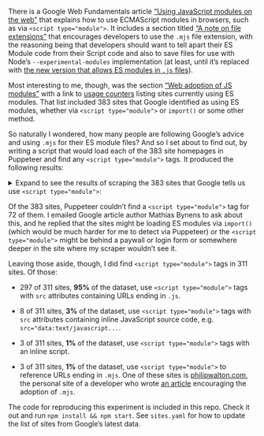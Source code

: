 There is a Google Web Fundamentals article [“Using JavaScript modules on the web”](https://developers.google.com/web/fundamentals/primers/modules) that explains how to use ECMAScript modules in browsers, such as via `<script type="module">`. It includes a section titled [“A note on file extensions”](https://developers.google.com/web/fundamentals/primers/modules#mjs) that encourages developers to use the `.mjs` file extension, with the reasoning being that developers should want to tell apart their ES Module code from their Script code and also to save files for use with Node’s `--experimental-modules` implementation (at least, until it’s replaced with [the new version that allows ES modules in `.js` files](https://github.com/nodejs/modules#current-efforts)).

Most interesting to me, though, was the section [“Web adoption of JS modules”](https://developers.google.com/web/fundamentals/primers/modules#adoption) with a link to [usage counters](https://www.chromestatus.com/metrics/feature/timeline/popularity/2062) listing sites currently using ES modules. That list included 383 sites that Google identified as using ES modules, whether via `<script type="module">` or `import()` or some other method.

So naturally I wondered, how many people are following Google’s advice and using `.mjs` for their ES module files? And so I set about to find out, by writing a script that would load each of the 383 site homepages in Puppeteer and find any `<script type="module">` tags. It produced the following results:

<p><details>

<summary>Expand to see the results of scraping the 383 sites that Google tells us use <code>&lt;script type="module"&gt;</code>:</summary>

  - http://abcdefg123.pixnet.net/

    - `<script src="http://pixgame-asset.pixfs.net/js/v1.5.1/pixgame--modern.min.js" type="module"></script>`

  - http://amypuipui.pixnet.net/

    - `<script src="http://pixgame-asset.pixfs.net/js/v1.5.1/pixgame--modern.min.js" type="module"></script>`

  - http://area51store.co.nz/

    - `<script type="module" src="//cdn.shopify.com/s/files/1/2500/8302/t/5/assets/app.89aded29.js"></script>`

  - http://bosstwo420.pixnet.net/

    - `<script src="https://pixgame-asset.pixfs.net/js/v1.5.1/pixgame--modern.min.js" type="module"></script>`

  - http://candy16899.pixnet.net/

    - `<script src="http://pixgame-asset.pixfs.net/js/v1.5.1/pixgame--modern.min.js" type="module"></script>`

  - http://checkin.costasur.com/

    - (no `<script type="module">` element found)

  - http://colunas.revistaepoca.globo.com/

    - `<script src="https://ogjs.infoglobo.com.br/32/scripts/video-player.js.pagespeed.ce.EJzsa_0hxA.js" type="module"></script>`
    - `<script src="https://ogjs.infoglobo.com.br/32/scripts/people-teasers.js.pagespeed.ce.GUP1g1_WOE.js" type="module"></script>`
    - `<script src="https://ogjs.infoglobo.com.br/32/scripts/photo-gallery-teasers.js.pagespeed.ce.xNszp-iJ2D.js" type="module"></script>`

  - http://dav0611.pixnet.net/

    - `<script src="http://pixgame-asset.pixfs.net/js/v1.5.1/pixgame--modern.min.js" type="module"></script>`

  - http://elevatedgaming.net/

    - (no `<script type="module">` element found)

  - http://flyfei.pixnet.net/

    - `<script src="http://pixgame-asset.pixfs.net/js/v1.5.1/pixgame--modern.min.js" type="module"></script>`

  - http://fruit888.pixnet.net/

    - `<script src="http://pixgame-asset.pixfs.net/js/v1.5.1/pixgame--modern.min.js" type="module"></script>`

  - http://henryzeng.pixnet.net/

    - `<script src="http://pixgame-asset.pixfs.net/js/v1.5.1/pixgame--modern.min.js" type="module"></script>`

  - http://hotels.wakanow.com/

    - (no `<script type="module">` element found)

  - http://hsuanthony.pixnet.net/

    - `<script src="http://pixgame-asset.pixfs.net/js/v1.5.1/pixgame--modern.min.js" type="module"></script>`

  - http://ii520avon.pixnet.net/

    - `<script src="https://pixgame-asset.pixfs.net/js/v1.5.1/pixgame--modern.min.js" type="module"></script>`

  - http://interactives.indystar.com/

    - (no `<script type="module">` element found)

  - http://joliz.pixnet.net/

    - `<script src="http://pixgame-asset.pixfs.net/js/v1.5.1/pixgame--modern.min.js" type="module"></script>`

  - http://kevinijessi.pixnet.net/

    - `<script src="http://pixgame-asset.pixfs.net/js/v1.5.1/pixgame--modern.min.js" type="module"></script>`

  - http://klol.pixnet.net/

    - `<script src="https://pixgame-asset.pixfs.net/js/v1.5.1/pixgame--modern.min.js" type="module"></script>`

  - http://leafelin.pixnet.net/

    - `<script src="http://pixgame-asset.pixfs.net/js/v1.5.1/pixgame--modern.min.js" type="module"></script>`

  - http://limint.pixnet.net/

    - (no `<script type="module">` element found)

  - http://lissam.pixnet.net/

    - `<script src="http://pixgame-asset.pixfs.net/js/v1.5.1/pixgame--modern.min.js" type="module"></script>`

  - http://lucyloveham.pixnet.net/

    - `<script src="http://pixgame-asset.pixfs.net/js/v1.5.1/pixgame--modern.min.js" type="module"></script>`

  - http://momentyet.pixnet.net/

    - `<script src="http://pixgame-asset.pixfs.net/js/v1.5.1/pixgame--modern.min.js" type="module"></script>`

  - http://on9558.pixnet.net/

    - `<script src="http://pixgame-asset.pixfs.net/js/v1.5.1/pixgame--modern.min.js" type="module"></script>`

  - http://oyummy.pixnet.net/

    - `<script src="http://pixgame-asset.pixfs.net/js/v1.5.1/pixgame--modern.min.js" type="module"></script>`

  - http://pekyta.pixnet.net/

    - `<script src="http://pixgame-asset.pixfs.net/js/v1.5.1/pixgame--modern.min.js" type="module"></script>`

  - http://ronald0527.pixnet.net/

    - `<script src="http://pixgame-asset.pixfs.net/js/v1.5.1/pixgame--modern.min.js" type="module"></script>`

  - http://rubieelffie.pixnet.net/

    - `<script src="http://pixgame-asset.pixfs.net/js/v1.5.1/pixgame--modern.min.js" type="module"></script>`

  - http://starzeroman.pixnet.net/

    - `<script src="https://pixgame-asset.pixfs.net/js/v1.5.1/pixgame--modern.min.js" type="module"></script>`

  - http://tony168324.pixnet.net/

    - `<script src="http://pixgame-asset.pixfs.net/js/v1.5.1/pixgame--modern.min.js" type="module"></script>`

  - http://toyangel.pixnet.net/

    - `<script src="http://pixgame-asset.pixfs.net/js/v1.5.1/pixgame--modern.min.js" type="module"></script>`

  - http://womantalk99.pixnet.net/

    - `<script src="http://pixgame-asset.pixfs.net/js/v1.5.1/pixgame--modern.min.js" type="module"></script>`

  - http://www.6play.fr/

    - `<script type="module" src="/vendors-7d1df4e778.bundle.js"></script>`
    - `<script type="module" src="/main-deb6b393c9.bundle.js"></script>`
    - `<script type="module" src="/client-9eb4ac8de1.bundle.js"></script>`

  - http://www.airbnb.ae/

    - `<script defer="defer" src="https://a0.muscache.com/airbnb/static/client/packages/shims_post_modules.bundle-26fb8add.js" type="module"></script>`

  - http://www.airbnb.at/

    - `<script defer="defer" src="https://a0.muscache.com/airbnb/static/client/packages/shims_post_modules.bundle-26fb8add.js" type="module"></script>`

  - http://www.airbnb.be/

    - `<script defer="" src="https://a0.muscache.com/airbnb/static/packages/shims_post_modules-d108c432.js" type="module"></script>`

  - http://www.airbnb.ca/

    - `<script defer="defer" src="https://a0.muscache.com/airbnb/static/client/packages/shims_post_modules.bundle-26fb8add.js" type="module"></script>`

  - http://www.airbnb.cat/

    - `<script defer="defer" src="https://a0.muscache.com/airbnb/static/client/packages/shims_post_modules.bundle-26fb8add.js" type="module"></script>`

  - http://www.airbnb.ch/

    - `<script defer="" src="https://a0.muscache.com/airbnb/static/packages/shims_post_modules-d108c432.js" type="module"></script>`

  - http://www.airbnb.cl/

    - `<script defer="" src="https://a0.muscache.com/airbnb/static/packages/shims_post_modules-d108c432.js" type="module"></script>`

  - http://www.airbnb.co.cr/

    - `<script defer="defer" src="https://a0.muscache.com/airbnb/static/client/packages/shims_post_modules.bundle-26fb8add.js" type="module"></script>`

  - http://www.airbnb.co.id/

    - `<script defer="defer" src="https://a0.muscache.com/airbnb/static/client/packages/shims_post_modules.bundle-26fb8add.js" type="module"></script>`

  - http://www.airbnb.co.in/

    - `<script defer="defer" src="https://a0.muscache.com/airbnb/static/client/packages/shims_post_modules.bundle-26fb8add.js" type="module"></script>`

  - http://www.airbnb.co.kr/

    - `<script defer="defer" src="https://a0.muscache.com/airbnb/static/client/packages/shims_post_modules.bundle-26fb8add.js" type="module"></script>`

  - http://www.airbnb.co.nz/

    - `<script defer="" src="https://a0.muscache.com/airbnb/static/packages/shims_post_modules-d108c432.js" type="module"></script>`

  - http://www.airbnb.co.uk/

    - `<script defer="" src="https://a0.muscache.com/airbnb/static/packages/shims_post_modules-d108c432.js" type="module"></script>`

  - http://www.airbnb.co.ve/

    - `<script defer="defer" src="https://a0.muscache.com/airbnb/static/client/packages/shims_post_modules.bundle-26fb8add.js" type="module"></script>`

  - http://www.airbnb.com.ar/

    - `<script defer="" src="https://a0.muscache.com/airbnb/static/packages/shims_post_modules-d108c432.js" type="module"></script>`

  - http://www.airbnb.com.au/

    - `<script defer="" src="https://a0.muscache.com/airbnb/static/packages/shims_post_modules-d108c432.js" type="module"></script>`

  - http://www.airbnb.com.br/

    - `<script defer="defer" src="https://a0.muscache.com/airbnb/static/client/packages/shims_post_modules.bundle-26fb8add.js" type="module"></script>`

  - http://www.airbnb.com.co/

    - `<script defer="" src="https://a0.muscache.com/airbnb/static/packages/shims_post_modules-d108c432.js" type="module"></script>`

  - http://www.airbnb.com.hk/

    - `<script defer="defer" src="https://a0.muscache.com/airbnb/static/client/packages/shims_post_modules.bundle-26fb8add.js" type="module"></script>`

  - http://www.airbnb.com.mt/

    - `<script defer="defer" src="https://a0.muscache.com/airbnb/static/client/packages/shims_post_modules.bundle-26fb8add.js" type="module"></script>`

  - http://www.airbnb.com.my/

    - `<script defer="" src="https://a0.muscache.com/airbnb/static/packages/shims_post_modules-d108c432.js" type="module"></script>`

  - http://www.airbnb.com.pe/

    - `<script defer="defer" src="https://a0.muscache.com/airbnb/static/client/packages/shims_post_modules.bundle-26fb8add.js" type="module"></script>`

  - http://www.airbnb.com.sg/

    - `<script defer="" src="https://a0.muscache.com/airbnb/static/packages/shims_post_modules-d108c432.js" type="module"></script>`

  - http://www.airbnb.com.tr/

    - `<script defer="defer" src="https://a0.muscache.com/airbnb/static/client/packages/shims_post_modules.bundle-26fb8add.js" type="module"></script>`

  - http://www.airbnb.com.tw/

    - `<script defer="defer" src="https://a0.muscache.com/airbnb/static/client/packages/shims_post_modules.bundle-26fb8add.js" type="module"></script>`

  - http://www.airbnb.com/

    - `<script defer="defer" src="https://a0.muscache.com/airbnb/static/client/packages/shims_post_modules.bundle-26fb8add.js" type="module"></script>`

  - http://www.airbnb.cz/

    - `<script defer="defer" src="https://a0.muscache.com/airbnb/static/client/packages/shims_post_modules.bundle-26fb8add.js" type="module"></script>`

  - http://www.airbnb.de/

    - `<script defer="" src="https://a0.muscache.com/airbnb/static/packages/shims_post_modules-d108c432.js" type="module"></script>`

  - http://www.airbnb.dk/

    - `<script defer="" src="https://a0.muscache.com/airbnb/static/packages/shims_post_modules-d108c432.js" type="module"></script>`

  - http://www.airbnb.es/

    - `<script defer="defer" src="https://a0.muscache.com/airbnb/static/client/packages/shims_post_modules.bundle-26fb8add.js" type="module"></script>`

  - http://www.airbnb.fi/

    - `<script defer="" src="https://a0.muscache.com/airbnb/static/packages/shims_post_modules-d108c432.js" type="module"></script>`

  - http://www.airbnb.fr/

    - `<script defer="" src="https://a0.muscache.com/airbnb/static/packages/shims_post_modules-d108c432.js" type="module"></script>`

  - http://www.airbnb.gr/

    - `<script defer="defer" src="https://a0.muscache.com/airbnb/static/client/packages/shims_post_modules.bundle-26fb8add.js" type="module"></script>`

  - http://www.airbnb.hu/

    - `<script defer="defer" src="https://a0.muscache.com/airbnb/static/client/packages/shims_post_modules.bundle-26fb8add.js" type="module"></script>`

  - http://www.airbnb.ie/

    - `<script defer="defer" src="https://a0.muscache.com/airbnb/static/client/packages/shims_post_modules.bundle-26fb8add.js" type="module"></script>`

  - http://www.airbnb.it/

    - `<script defer="defer" src="https://a0.muscache.com/airbnb/static/client/packages/shims_post_modules.bundle-26fb8add.js" type="module"></script>`

  - http://www.airbnb.jp/

    - `<script defer="" src="https://a0.muscache.com/airbnb/static/packages/shims_post_modules-d108c432.js" type="module"></script>`

  - http://www.airbnb.mx/

    - `<script defer="defer" src="https://a0.muscache.com/airbnb/static/client/packages/shims_post_modules.bundle-26fb8add.js" type="module"></script>`

  - http://www.airbnb.nl/

    - `<script defer="defer" src="https://a0.muscache.com/airbnb/static/client/packages/shims_post_modules.bundle-26fb8add.js" type="module"></script>`

  - http://www.airbnb.no/

    - `<script defer="defer" src="https://a0.muscache.com/airbnb/static/client/packages/shims_post_modules.bundle-26fb8add.js" type="module"></script>`

  - http://www.airbnb.pl/

    - `<script defer="defer" src="https://a0.muscache.com/airbnb/static/client/packages/shims_post_modules.bundle-26fb8add.js" type="module"></script>`

  - http://www.airbnb.pt/

    - `<script defer="" src="https://a0.muscache.com/airbnb/static/packages/shims_post_modules-d108c432.js" type="module"></script>`

  - http://www.airbnb.ru/

    - `<script defer="defer" src="https://a0.muscache.com/airbnb/static/client/packages/shims_post_modules.bundle-26fb8add.js" type="module"></script>`

  - http://www.airbnb.se/

    - `<script defer="defer" src="https://a0.muscache.com/airbnb/static/client/packages/shims_post_modules.bundle-26fb8add.js" type="module"></script>`

  - http://www.airbnbchina.cn/

    - `<script defer="defer" src="https://a0.muscache.com/airbnb/static/client/packages/shims_post_modules.bundle-26fb8add.js" type="module"></script>`

  - http://www.allthemoms.com/

    - (no `<script type="module">` element found)

  - http://www.azcentral.com/

    - (no `<script type="module">` element found)

  - http://www.baiwang.com.cn/

    - (no `<script type="module">` element found)

  - http://www.beeldengeluid.nl/

    - `<script type="module" async="" src="/themes/bg_theme/assets/js/main-es.js?wRJg6QVeAjWJL0CbRmFnfvlVELCO1v-HJ3q0p1zvxM1G5n8YVqleZGrbGUa_vbQJWm1SpZBFFw"></script>`

  - http://www.caller.com/

    - (no `<script type="module">` element found)

  - http://www.citizen-times.com/

    - (no `<script type="module">` element found)

  - http://www.clarionledger.com/

    - (no `<script type="module">` element found)

  - http://www.coop.no/

    - `<script src="/assets/scripts/esm/coop-no.js?c6a31cec8149721e9f4bd82e5efaaa12" type="module"></script>`

  - http://www.courier-journal.com/

    - (no `<script type="module">` element found)

  - http://www.courierpostonline.com/

    - (no `<script type="module">` element found)

  - http://www.dailyrecord.com/

    - (no `<script type="module">` element found)

  - http://www.debijenkorf.be/

    - (no `<script type="module">` element found)

  - http://www.debijenkorf.nl/

    - (no `<script type="module">` element found)

  - http://www.delmarvanow.com/

    - (no `<script type="module">` element found)

  - http://www.detroitnews.com/

    - (no `<script type="module">` element found)

  - http://www.dnj.com/

    - (no `<script type="module">` element found)

  - http://www.erstegroup.com/

    - `<script type="module" crossorigin="use-credentials" src="/etc/designs/gem/themes/js/build/vendors~main.cc9ce38795b4bfc12b66.min.js"></script>`
    - `<script type="module" crossorigin="use-credentials" src="/etc/designs/gem/themes/js/build/main.0c953b05ca6f999e91ef.min.js"></script>`

  - http://www.ffdy.cc/

    - (no `<script type="module">` element found)

  - http://www.fleetwaytravel.com/

    - `<script src="https://unpkg.com/ts-search-stencil/dist/search/search.wvrpvjqx.js" type="module" crossorigin="true" data-resources-url="https://unpkg.com/ts-search-stencil/dist/search/" data-namespace="search"></script>`

  - http://www.flip.lease/

    - `<script src="https://cdn.flip.lease/js/modules.ccff86991519b2efbe92.js" crossorigin="true" type="module"></script>`

  - http://www.floridatoday.com/

    - (no `<script type="module">` element found)

  - http://www.freep.com/

    - (no `<script type="module">` element found)

  - http://www.greatfallstribune.com/

    - (no `<script type="module">` element found)

  - http://www.hehesheng.com/

    - (no `<script type="module">` element found)

  - http://www.holonis.com/

    - (no `<script type="module">` element found)

  - http://www.html5test.com/

    - `<script type="module" src="data:text/javascript;charset=utf-8,var test_module_scope = true; window.callback_016422(typeof window.test_module_scope === 'undefined')"></script>`

  - http://www.idealo.es/

    - (no `<script type="module">` element found)

  - http://www.ionic.io/

    - `<script src="https://ionicframework.com/js/stencil/ionic-site-components/ionic-site-components.1nlvmivv.js" type="module" crossorigin="true" data-resources-url="https://ionicframework.com/js/stencil/ionic-site-components/" data-namespace="ionic-site-components"></script>`

  - http://www.jslint.com/

    - `<script src="./browser.js" type="module"></script>`

  - http://www.jsonline.com/

    - (no `<script type="module">` element found)

  - http://www.kitsapsun.com/

    - (no `<script type="module">` element found)

  - http://www.knoxnews.com/

    - (no `<script type="module">` element found)

  - http://www.lansingstatejournal.com/

    - (no `<script type="module">` element found)

  - http://www.lcsun-news.com/

    - (no `<script type="module">` element found)

  - http://www.linerider.com/

    - `<script type="module" src="/_v1504.8/main.js" crossorigin=""></script>`

  - http://www.m6.fr/

    - `<script type="module" src="/vendors-7d1df4e778.bundle.js"></script>`
    - `<script type="module" src="/main-deb6b393c9.bundle.js"></script>`
    - `<script type="module" src="/client-9eb4ac8de1.bundle.js"></script>`

  - http://www.m6replay.fr/

    - `<script type="module" src="/vendors-7d1df4e778.bundle.js"></script>`
    - `<script type="module" src="/main-deb6b393c9.bundle.js"></script>`
    - `<script type="module" src="/client-9eb4ac8de1.bundle.js"></script>`

  - http://www.mydriver.com/

    - `<script src="/build/app/app.oblvknyz.js" type="module" crossorigin="true" data-resources-url="/build/app/" data-namespace="app"></script>`
    - `<script src="/build/app/app.oblvknyz.js" type="module" crossorigin="true" data-resources-url="/build/app/" data-namespace="app"></script>`

  - http://www.naturalstacks.com/

    - `<script type="module">
  fetch('https://geoip.nekudo.com/api/')
  .then(res => res.json())
  .then(data => {
    const country = data.country.code
    const d = document
    const template = d.querySelector('#shipping-template')
    const target = d.querySelector('#shipping-target')
    const cash = template.content.querySelector('.cash')

    const OVER100 = [
      'US',
    ]

    const OVER150 = [
      'CA',
      'DK',
      'FI',
      'FR',
      'DE',
      'IS',
      'JP',
      'LU',
      'PT',
      'AE',
      'GB',
    ]

    const isIn100 = OVER100.includes(country)
    const isIn150 = OVER150.includes(country)

    if (isIn100) {
      cash.innerHTML = '100'
      target.innerHTML = template.innerHTML
    }

    if (isIn150) {
      cash.innerHTML = '150'
      target.innerHTML = template.innerHTML
    }
  })
</script>`

  - http://www.news-leader.com/

    - (no `<script type="module">` element found)

  - http://www.northjersey.com/

    - (no `<script type="module">` element found)

  - http://www.ozap.com/

    - (no `<script type="module">` element found)

  - http://www.pal-item.com/

    - (no `<script type="module">` element found)

  - http://www.paris-premiere.fr/

    - `<script type="module" src="/vendors-7d1df4e778.bundle.js"></script>`
    - `<script type="module" src="/main-deb6b393c9.bundle.js"></script>`
    - `<script type="module" src="/client-9eb4ac8de1.bundle.js"></script>`

  - http://www.philipwalton.com/

    - `<script type="module" src="/static/runtime-2bce96b50e.mjs"></script>`
    - `<script type="module" src="/static/npm.autotrack-2af34a4235.mjs"></script>`
    - `<script type="module" src="/static/npm.dom-utils-9b2c74cd1c.mjs"></script>`
    - `<script type="module" src="/static/npm.idlize-9b4800511a.mjs"></script>`
    - `<script type="module" src="/static/npm.workbox-core-3fa12b3991.mjs"></script>`
    - `<script type="module" src="/static/npm.workbox-window-1e3e0b0968.mjs"></script>`
    - `<script type="module" src="/static/main-7158e0ae4b.mjs"></script>`

  - http://www.pressconnects.com/

    - (no `<script type="module">` element found)

  - http://www.reporternews.com/

    - (no `<script type="module">` element found)

  - http://www.rgj.com/

    - (no `<script type="module">` element found)

  - http://www.s-mxs.net/

    - `<script type="module" crossorigin="use-credentials" src="/etc/designs/gem/themes/js/build/vendors~main.cc9ce38795b4bfc12b66.min.js"></script>`
    - `<script type="module" crossorigin="use-credentials" src="/etc/designs/gem/themes/js/build/main.0c953b05ca6f999e91ef.min.js"></script>`

  - http://www.screets.org/

    - (no `<script type="module">` element found)

  - http://www.shreveporttimes.com/

    - (no `<script type="module">` element found)

  - http://www.slsp.sk/

    - `<script type="module" crossorigin="use-credentials" src="/etc/designs/gem/themes/js/build/vendors~main.cc9ce38795b4bfc12b66.min.js"></script>`
    - `<script type="module" crossorigin="use-credentials" src="/etc/designs/gem/themes/js/build/main.0c953b05ca6f999e91ef.min.js"></script>`

  - http://www.songsterr.com/

    - (no `<script type="module">` element found)

  - http://www.srw.cn/

    - (no `<script type="module">` element found)

  - http://www.tennessean.com/

    - (no `<script type="module">` element found)

  - http://www.theadvertiser.com/

    - (no `<script type="module">` element found)

  - http://www.thenews-messenger.com/

    - (no `<script type="module">` element found)

  - http://www.thenewsstar.com/

    - (no `<script type="module">` element found)

  - http://www.theoutline.com/

    - `<script type="module">
  amplitude.getInstance().identify(new amplitude.Identify().set("has_es_modules", true));
</script>`

  - http://www.tim.pl/

    - (no `<script type="module">` element found)

  - http://www.vcstar.com/

    - (no `<script type="module">` element found)

  - http://www.videoland.com/

    - (no `<script type="module">` element found)

  - http://www.wetransfer.com/

    - (no `<script type="module">` element found)

  - http://www.winmpg.com/

    - (no `<script type="module">` element found)

  - http://www.ydr.com/

    - (no `<script type="module">` element found)

  - http://www.yinyuezj.com/

    - (no `<script type="module">` element found)

  - http://www.yorkdispatch.com/

    - (no `<script type="module">` element found)

  - http://www.zuowen.com/

    - (no `<script type="module">` element found)

  - https://a508640.pixnet.net/

    - `<script src="http://pixgame-asset.pixfs.net/js/v1.5.1/pixgame--modern.min.js" type="module"></script>`

  - https://aaa6642orz.pixnet.net/

    - `<script src="http://pixgame-asset.pixfs.net/js/v1.5.1/pixgame--modern.min.js" type="module"></script>`

  - https://ahu123.pixnet.net/

    - `<script src="http://pixgame-asset.pixfs.net/js/v1.5.1/pixgame--modern.min.js" type="module"></script>`

  - https://alfalfa.pixnet.net/

    - `<script src="http://pixgame-asset.pixfs.net/js/v1.5.1/pixgame--modern.min.js" type="module"></script>`

  - https://alley7.pixnet.net/

    - `<script src="http://pixgame-asset.pixfs.net/js/v1.5.1/pixgame--modern.min.js" type="module"></script>`

  - https://amp.courierpostonline.com/

    - `<script type="module" src="https://cpt-static.gannettdigital.com/universal-web-client/master/latest/core/scripts/gallium.js" rel="preload"></script>`

  - https://amp.delawareonline.com/

    - `<script type="module" src="https://cpt-static.gannettdigital.com/universal-web-client/master/latest/core/scripts/gallium.js" rel="preload"></script>`

  - https://amp.jconline.com/

    - `<script type="module" src="https://cpt-static.gannettdigital.com/universal-web-client/master/latest/core/scripts/gallium.js" rel="preload"></script>`

  - https://amp.news-press.com/

    - `<script type="module" src="https://cpt-static.gannettdigital.com/universal-web-client/master/latest/core/scripts/gallium.js" rel="preload"></script>`

  - https://amp.statesmanjournal.com/

    - `<script type="module" src="https://cpt-static.gannettdigital.com/universal-web-client/master/latest/core/scripts/gallium.js" rel="preload"></script>`

  - https://amp.stevenspointjournal.com/

    - `<script type="module" src="https://cpt-static.gannettdigital.com/universal-web-client/master/latest/core/scripts/gallium.js" rel="preload"></script>`

  - https://arsablue.pixnet.net/

    - `<script src="https://pixgame-asset.pixfs.net/js/v1.5.1/pixgame--modern.min.js" type="module"></script>`

  - https://bassy5292.pixnet.net/

    - `<script src="http://pixgame-asset.pixfs.net/js/v1.5.1/pixgame--modern.min.js" type="module"></script>`

  - https://bbclub.pixnet.net/

    - `<script src="http://pixgame-asset.pixfs.net/js/v1.5.1/pixgame--modern.min.js" type="module"></script>`

  - https://bcone2007.pixnet.net/

    - `<script src="http://pixgame-asset.pixfs.net/js/v1.5.1/pixgame--modern.min.js" type="module"></script>`

  - https://bj.xzl.anjuke.com/

    - `<script type="module" src="data:text/javascript;charset=utf-8,var test_module_scope = true; window.callback_0b58e1(typeof window.test_module_scope === 'undefined')"></script>`

  - https://bootscat.pixnet.net/

    - `<script src="http://pixgame-asset.pixfs.net/js/v1.5.1/pixgame--modern.min.js" type="module"></script>`

  - https://budai.pixnet.net/

    - `<script src="http://pixgame-asset.pixfs.net/js/v1.5.1/pixgame--modern.min.js" type="module"></script>`

  - https://c908022002.pixnet.net/

    - `<script src="http://pixgame-asset.pixfs.net/js/v1.5.1/pixgame--modern.min.js" type="module"></script>`

  - https://caioyishan.pixnet.net/

    - `<script src="https://pixgame-asset.pixfs.net/js/v1.5.1/pixgame--modern.min.js" type="module"></script>`

  - https://candy20111111.pixnet.net/

    - `<script src="http://pixgame-asset.pixfs.net/js/v1.5.1/pixgame--modern.min.js" type="module"></script>`

  - https://cartoon0413.pixnet.net/

    - `<script src="http://pixgame-asset.pixfs.net/js/v1.5.1/pixgame--modern.min.js" type="module"></script>`

  - https://cate824.pixnet.net/

    - `<script src="http://pixgame-asset.pixfs.net/js/v1.5.1/pixgame--modern.min.js" type="module"></script>`

  - https://catty1107.pixnet.net/

    - `<script src="http://pixgame-asset.pixfs.net/js/v1.5.1/pixgame--modern.min.js" type="module"></script>`

  - https://cd.news.anjuke.com/

    - `<script type="module" src="data:text/javascript;charset=utf-8,var test_module_scope = true; window.callback_02c1d4(typeof window.test_module_scope === 'undefined')"></script>`

  - https://cerberusrei.pixnet.net/

    - `<script src="http://pixgame-asset.pixfs.net/js/v1.5.1/pixgame--modern.min.js" type="module"></script>`

  - https://charlien.pixnet.net/

    - `<script src="http://pixgame-asset.pixfs.net/js/v1.5.1/pixgame--modern.min.js" type="module"></script>`

  - https://charmmykittybao.pixnet.net/

    - `<script src="http://pixgame-asset.pixfs.net/js/v1.5.1/pixgame--modern.min.js" type="module"></script>`

  - https://checkchecknote.pixnet.net/

    - `<script src="http://pixgame-asset.pixfs.net/js/v1.5.1/pixgame--modern.min.js" type="module"></script>`

  - https://chenminghsien.pixnet.net/

    - `<script src="http://pixgame-asset.pixfs.net/js/v1.5.1/pixgame--modern.min.js" type="module"></script>`

  - https://chiablog.pixnet.net/

    - `<script src="http://pixgame-asset.pixfs.net/js/v1.5.1/pixgame--modern.min.js" type="module"></script>`

  - https://chiaheng423.pixnet.net/

    - `<script src="http://pixgame-asset.pixfs.net/js/v1.5.1/pixgame--modern.min.js" type="module"></script>`

  - https://chiayi527.pixnet.net/

    - `<script src="http://pixgame-asset.pixfs.net/js/v1.5.1/pixgame--modern.min.js" type="module"></script>`

  - https://chichi54777.pixnet.net/

    - `<script src="http://pixgame-asset.pixfs.net/js/v1.5.1/pixgame--modern.min.js" type="module"></script>`

  - https://chihlee8182.pixnet.net/

    - `<script src="http://pixgame-asset.pixfs.net/js/v1.5.1/pixgame--modern.min.js" type="module"></script>`

  - https://cho86521523.pixnet.net/

    - `<script src="http://pixgame-asset.pixfs.net/js/v1.5.1/pixgame--modern.min.js" type="module"></script>`

  - https://chris0933570099.pixnet.net/

    - `<script src="http://pixgame-asset.pixfs.net/js/v1.5.1/pixgame--modern.min.js" type="module"></script>`

  - https://chuanstudio.pixnet.net/

    - `<script src="http://pixgame-asset.pixfs.net/js/v1.5.1/pixgame--modern.min.js" type="module"></script>`

  - https://chy5433.pixnet.net/

    - `<script src="http://pixgame-asset.pixfs.net/js/v1.5.1/pixgame--modern.min.js" type="module"></script>`

  - https://clairegarden.pixnet.net/

    - `<script src="http://pixgame-asset.pixfs.net/js/v1.5.1/pixgame--modern.min.js" type="module"></script>`

  - https://cleansingoil99.pixnet.net/

    - `<script src="http://pixgame-asset.pixfs.net/js/v1.5.1/pixgame--modern.min.js" type="module"></script>`

  - https://cq.zu.anjuke.com/

    - `<script type="module" src="data:text/javascript;charset=utf-8,var test_module_scope = true; window.callback_eeb526(typeof window.test_module_scope === 'undefined')"></script>`

  - https://ctfa74.pixnet.net/

    - `<script src="https://pixgame-asset.pixfs.net/js/v1.5.1/pixgame--modern.min.js" type="module"></script>`

  - https://cwleevivian.pixnet.net/

    - `<script src="http://pixgame-asset.pixfs.net/js/v1.5.1/pixgame--modern.min.js" type="module"></script>`

  - https://cynthiach.pixnet.net/

    - `<script src="http://pixgame-asset.pixfs.net/js/v1.5.1/pixgame--modern.min.js" type="module"></script>`

  - https://daniel1974.pixnet.net/

    - `<script src="http://pixgame-asset.pixfs.net/js/v1.5.1/pixgame--modern.min.js" type="module"></script>`

  - https://darknight0425.pixnet.net/

    - `<script src="http://pixgame-asset.pixfs.net/js/v1.5.1/pixgame--modern.min.js" type="module"></script>`

  - https://dawogroup.pixnet.net/

    - `<script src="http://pixgame-asset.pixfs.net/js/v1.5.1/pixgame--modern.min.js" type="module"></script>`

  - https://daxdemi.pixnet.net/

    - `<script src="http://pixgame-asset.pixfs.net/js/v1.5.1/pixgame--modern.min.js" type="module"></script>`

  - https://dayyu0103.pixnet.net/

    - `<script src="http://pixgame-asset.pixfs.net/js/v1.5.1/pixgame--modern.min.js" type="module"></script>`

  - https://dreamyeh.pixnet.net/

    - `<script src="http://pixgame-asset.pixfs.net/js/v1.5.1/pixgame--modern.min.js" type="module"></script>`

  - https://drmoremore.pixnet.net/

    - `<script src="http://pixgame-asset.pixfs.net/js/v1.5.1/pixgame--modern.min.js" type="module"></script>`

  - https://earl.pixnet.net/

    - `<script src="http://pixgame-asset.pixfs.net/js/v1.5.1/pixgame--modern.min.js" type="module"></script>`

  - https://edastyle.pixnet.net/

    - `<script src="http://pixgame-asset.pixfs.net/js/v1.5.1/pixgame--modern.min.js" type="module"></script>`

  - https://edc1014073.pixnet.net/

    - `<script src="https://pixgame-asset.pixfs.net/js/v1.5.1/pixgame--modern.min.js" type="module"></script>`

  - https://edesk9.pixnet.net/

    - `<script src="http://pixgame-asset.pixfs.net/js/v1.5.1/pixgame--modern.min.js" type="module"></script>`

  - https://elaine407.pixnet.net/

    - `<script src="http://pixgame-asset.pixfs.net/js/v1.5.1/pixgame--modern.min.js" type="module"></script>`

  - https://elletsuei.pixnet.net/

    - `<script src="http://pixgame-asset.pixfs.net/js/v1.5.1/pixgame--modern.min.js" type="module"></script>`

  - https://es.airbnb.com/

    - `<script defer="defer" src="https://a0.muscache.com/airbnb/static/client/packages/shims_post_modules.bundle-26fb8add.js" type="module"></script>`

  - https://esansan.pixnet.net/

    - `<script src="http://pixgame-asset.pixfs.net/js/v1.5.1/pixgame--modern.min.js" type="module"></script>`

  - https://eu.indystar.com/

    - (no `<script type="module">` element found)

  - https://eu.knoxnews.com/

    - (no `<script type="module">` element found)

  - https://faifan.pixnet.net/

    - `<script src="http://pixgame-asset.pixfs.net/js/v1.5.1/pixgame--modern.min.js" type="module"></script>`

  - https://fairydolls.pixnet.net/

    - `<script src="http://pixgame-asset.pixfs.net/js/v1.5.1/pixgame--modern.min.js" type="module"></script>`

  - https://fanny4lin.pixnet.net/

    - `<script src="http://pixgame-asset.pixfs.net/js/v1.5.1/pixgame--modern.min.js" type="module"></script>`

  - https://fennitw.pixnet.net/

    - `<script src="http://pixgame-asset.pixfs.net/js/v1.5.1/pixgame--modern.min.js" type="module"></script>`

  - https://fian628.pixnet.net/

    - `<script src="http://pixgame-asset.pixfs.net/js/v1.5.1/pixgame--modern.min.js" type="module"></script>`

  - https://firstdream1230.pixnet.net/

    - `<script src="http://pixgame-asset.pixfs.net/js/v1.5.1/pixgame--modern.min.js" type="module"></script>`

  - https://floralin0411.pixnet.net/

    - `<script src="http://pixgame-asset.pixfs.net/js/v1.5.1/pixgame--modern.min.js" type="module"></script>`

  - https://foshan.anjuke.com/

    - `<script type="module" src="data:text/javascript;charset=utf-8,var test_module_scope = true; window.callback_df596a(typeof window.test_module_scope === 'undefined')"></script>`

  - https://fpsdrlee.pixnet.net/

    - `<script src="http://pixgame-asset.pixfs.net/js/v1.5.1/pixgame--modern.min.js" type="module"></script>`

  - https://g443237.pixnet.net/

    - `<script src="http://pixgame-asset.pixfs.net/js/v1.5.1/pixgame--modern.min.js" type="module"></script>`

  - https://gameurlife.pixnet.net/

    - `<script src="http://pixgame-asset.pixfs.net/js/v1.5.1/pixgame--modern.min.js" type="module"></script>`

  - https://glenda0430s.pixnet.net/

    - `<script src="http://pixgame-asset.pixfs.net/js/v1.5.1/pixgame--modern.min.js" type="module"></script>`

  - https://gn10202000.pixnet.net/

    - `<script src="http://pixgame-asset.pixfs.net/js/v1.5.1/pixgame--modern.min.js" type="module"></script>`

  - https://gratefulgrowers.pixnet.net/

    - `<script src="https://pixgame-asset.pixfs.net/js/v1.5.1/pixgame--modern.min.js" type="module"></script>`

  - https://gsctw.pixnet.net/

    - `<script src="http://pixgame-asset.pixfs.net/js/v1.5.1/pixgame--modern.min.js" type="module"></script>`

  - https://guodegang.pixnet.net/

    - `<script src="http://pixgame-asset.pixfs.net/js/v1.5.1/pixgame--modern.min.js" type="module"></script>`

  - https://han5638.pixnet.net/

    - `<script src="https://pixgame-asset.pixfs.net/js/v1.5.1/pixgame--modern.min.js" type="module"></script>`

  - https://happinessclean.pixnet.net/

    - `<script src="http://pixgame-asset.pixfs.net/js/v1.5.1/pixgame--modern.min.js" type="module"></script>`

  - https://harrywu714.pixnet.net/

    - `<script src="http://pixgame-asset.pixfs.net/js/v1.5.1/pixgame--modern.min.js" type="module"></script>`

  - https://heide0530.pixnet.net/

    - `<script src="http://pixgame-asset.pixfs.net/js/v1.5.1/pixgame--modern.min.js" type="module"></script>`

  - https://herballey.pixnet.net/

    - `<script src="http://pixgame-asset.pixfs.net/js/v1.5.1/pixgame--modern.min.js" type="module"></script>`

  - https://hogantai.pixnet.net/

    - `<script src="http://pixgame-asset.pixfs.net/js/v1.5.1/pixgame--modern.min.js" type="module"></script>`

  - https://honey520chu.pixnet.net/

    - `<script src="http://pixgame-asset.pixfs.net/js/v1.5.1/pixgame--modern.min.js" type="module"></script>`

  - https://hong64.pixnet.net/

    - `<script src="http://pixgame-asset.pixfs.net/js/v1.5.1/pixgame--modern.min.js" type="module"></script>`

  - https://hotnewsla.pixnet.net/

    - `<script src="http://pixgame-asset.pixfs.net/js/v1.5.1/pixgame--modern.min.js" type="module"></script>`

  - https://htt0828.pixnet.net/

    - `<script src="http://pixgame-asset.pixfs.net/js/v1.5.1/pixgame--modern.min.js" type="module"></script>`

  - https://hueitzi.pixnet.net/

    - `<script src="http://pixgame-asset.pixfs.net/js/v1.5.1/pixgame--modern.min.js" type="module"></script>`

  - https://iambp6.pixnet.net/

    - `<script src="http://pixgame-asset.pixfs.net/js/v1.5.1/pixgame--modern.min.js" type="module"></script>`

  - https://icypenguin.pixnet.net/

    - `<script src="http://pixgame-asset.pixfs.net/js/v1.5.1/pixgame--modern.min.js" type="module"></script>`

  - https://istory.pixnet.net/

    - `<script src="http://pixgame-asset.pixfs.net/js/v1.5.1/pixgame--modern.min.js" type="module"></script>`

  - https://jakonson.pixnet.net/

    - `<script src="http://pixgame-asset.pixfs.net/js/v1.5.1/pixgame--modern.min.js" type="module"></script>`

  - https://jamesman0314.pixnet.net/

    - `<script src="http://pixgame-asset.pixfs.net/js/v1.5.1/pixgame--modern.min.js" type="module"></script>`

  - https://jamieyhlin.pixnet.net/

    - `<script src="http://pixgame-asset.pixfs.net/js/v1.5.1/pixgame--modern.min.js" type="module"></script>`

  - https://janjenglyan.pixnet.net/

    - `<script src="http://pixgame-asset.pixfs.net/js/v1.5.1/pixgame--modern.min.js" type="module"></script>`

  - https://jlcforever.pixnet.net/

    - `<script src="http://pixgame-asset.pixfs.net/js/v1.5.1/pixgame--modern.min.js" type="module"></script>`

  - https://jubyjuby827.pixnet.net/

    - `<script src="http://pixgame-asset.pixfs.net/js/v1.5.1/pixgame--modern.min.js" type="module"></script>`

  - https://k7073835.pixnet.net/

    - `<script src="https://pixgame-asset.pixfs.net/js/v1.5.1/pixgame--modern.min.js" type="module"></script>`

  - https://kaelayjc.pixnet.net/

    - `<script src="http://pixgame-asset.pixfs.net/js/v1.5.1/pixgame--modern.min.js" type="module"></script>`

  - https://kanemoto.pixnet.net/

    - `<script src="http://pixgame-asset.pixfs.net/js/v1.5.1/pixgame--modern.min.js" type="module"></script>`

  - https://kellyku.pixnet.net/

    - `<script src="http://pixgame-asset.pixfs.net/js/v1.5.1/pixgame--modern.min.js" type="module"></script>`

  - https://kolassa62349.pixnet.net/

    - `<script src="http://pixgame-asset.pixfs.net/js/v1.5.1/pixgame--modern.min.js" type="module"></script>`

  - https://kookaihsu.pixnet.net/

    - `<script src="http://pixgame-asset.pixfs.net/js/v1.5.1/pixgame--modern.min.js" type="module"></script>`

  - https://krundou.pixnet.net/

    - `<script src="http://pixgame-asset.pixfs.net/js/v1.5.1/pixgame--modern.min.js" type="module"></script>`

  - https://ks.anjuke.com/

    - `<script type="module" src="data:text/javascript;charset=utf-8,var test_module_scope = true; window.callback_98f0fc(typeof window.test_module_scope === 'undefined')"></script>`

  - https://l5047.pixnet.net/

    - `<script src="https://pixgame-asset.pixfs.net/js/v1.5.1/pixgame--modern.min.js" type="module"></script>`

  - https://lalasan13.pixnet.net/

    - `<script src="http://pixgame-asset.pixfs.net/js/v1.5.1/pixgame--modern.min.js" type="module"></script>`

  - https://lancechuang.pixnet.net/

    - `<script src="http://pixgame-asset.pixfs.net/js/v1.5.1/pixgame--modern.min.js" type="module"></script>`

  - https://lilyri.pixnet.net/

    - `<script src="http://pixgame-asset.pixfs.net/js/v1.5.1/pixgame--modern.min.js" type="module"></script>`

  - https://lin6721.pixnet.net/

    - `<script src="http://pixgame-asset.pixfs.net/js/v1.5.1/pixgame--modern.min.js" type="module"></script>`

  - https://linneil.pixnet.net/

    - `<script src="https://pixgame-asset.pixfs.net/js/v1.5.1/pixgame--modern.min.js" type="module"></script>`

  - https://linwenpin.pixnet.net/

    - `<script src="http://pixgame-asset.pixfs.net/js/v1.5.1/pixgame--modern.min.js" type="module"></script>`

  - https://lisa0205.pixnet.net/

    - `<script src="http://pixgame-asset.pixfs.net/js/v1.5.1/pixgame--modern.min.js" type="module"></script>`

  - https://liswn.pixnet.net/

    - `<script src="http://pixgame-asset.pixfs.net/js/v1.5.1/pixgame--modern.min.js" type="module"></script>`

  - https://litbee.pixnet.net/

    - `<script src="http://pixgame-asset.pixfs.net/js/v1.5.1/pixgame--modern.min.js" type="module"></script>`

  - https://liyiting1011.pixnet.net/

    - `<script src="http://pixgame-asset.pixfs.net/js/v1.5.1/pixgame--modern.min.js" type="module"></script>`

  - https://lizika183.pixnet.net/

    - `<script src="http://pixgame-asset.pixfs.net/js/v1.5.1/pixgame--modern.min.js" type="module"></script>`

  - https://love87142.pixnet.net/

    - `<script src="http://pixgame-asset.pixfs.net/js/v1.5.1/pixgame--modern.min.js" type="module"></script>`

  - https://luocm1028.pixnet.net/

    - `<script src="http://pixgame-asset.pixfs.net/js/v1.5.1/pixgame--modern.min.js" type="module"></script>`

  - https://m1a2444.pixnet.net/

    - `<script src="http://pixgame-asset.pixfs.net/js/v1.5.1/pixgame--modern.min.js" type="module"></script>`

  - https://ma26324801.pixnet.net/

    - `<script src="http://pixgame-asset.pixfs.net/js/v1.5.1/pixgame--modern.min.js" type="module"></script>`

  - https://master5808.pixnet.net/

    - `<script src="http://pixgame-asset.pixfs.net/js/v1.5.1/pixgame--modern.min.js" type="module"></script>`

  - https://mebyliao.pixnet.net/

    - `<script src="http://pixgame-asset.pixfs.net/js/v1.5.1/pixgame--modern.min.js" type="module"></script>`

  - https://mhchiu2.pixnet.net/

    - `<script src="http://pixgame-asset.pixfs.net/js/v1.5.1/pixgame--modern.min.js" type="module"></script>`

  - https://miasoq.pixnet.net/

    - `<script src="http://pixgame-asset.pixfs.net/js/v1.5.1/pixgame--modern.min.js" type="module"></script>`

  - https://midmid22.pixnet.net/

    - `<script src="http://pixgame-asset.pixfs.net/js/v1.5.1/pixgame--modern.min.js" type="module"></script>`

  - https://min8455045.pixnet.net/

    - `<script src="https://pixgame-asset.pixfs.net/js/v1.5.1/pixgame--modern.min.js" type="module"></script>`

  - https://misssunnyegg.pixnet.net/

    - `<script src="http://pixgame-asset.pixfs.net/js/v1.5.1/pixgame--modern.min.js" type="module"></script>`

  - https://mrmark1998.pixnet.net/

    - `<script src="https://pixgame-asset.pixfs.net/js/v1.5.1/pixgame--modern.min.js" type="module"></script>`

  - https://mskelly.pixnet.net/

    - `<script src="http://pixgame-asset.pixfs.net/js/v1.5.1/pixgame--modern.min.js" type="module"></script>`

  - https://mw520.pixnet.net/

    - `<script src="http://pixgame-asset.pixfs.net/js/v1.5.1/pixgame--modern.min.js" type="module"></script>`

  - https://myswallownet.pixnet.net/

    - `<script src="http://pixgame-asset.pixfs.net/js/v1.5.1/pixgame--modern.min.js" type="module"></script>`

  - https://natsumi901117.pixnet.net/

    - `<script src="http://pixgame-asset.pixfs.net/js/v1.5.1/pixgame--modern.min.js" type="module"></script>`

  - https://nckuhank.pixnet.net/

    - `<script src="https://pixgame-asset.pixfs.net/js/v1.5.1/pixgame--modern.min.js" type="module"></script>`

  - https://nightkids.pixnet.net/

    - `<script src="http://pixgame-asset.pixfs.net/js/v1.5.1/pixgame--modern.min.js" type="module"></script>`

  - https://nil94.pixnet.net/

    - `<script src="http://pixgame-asset.pixfs.net/js/v1.5.1/pixgame--modern.min.js" type="module"></script>`

  - https://number888.pixnet.net/

    - `<script src="http://pixgame-asset.pixfs.net/js/v1.5.1/pixgame--modern.min.js" type="module"></script>`

  - https://oglobo.globo.com/

    - `<script src="https://ogjs.infoglobo.com.br/32/scripts/video-player.js.pagespeed.ce.EJzsa_0hxA.js" type="module"></script>`
    - `<script src="https://ogjs.infoglobo.com.br/32/scripts/people-teasers.js.pagespeed.ce.GUP1g1_WOE.js" type="module"></script>`
    - `<script src="https://ogjs.infoglobo.com.br/32/scripts/photo-gallery-teasers.js.pagespeed.ce.xNszp-iJ2D.js" type="module"></script>`

  - https://ohohhan.pixnet.net/

    - `<script src="http://pixgame-asset.pixfs.net/js/v1.5.1/pixgame--modern.min.js" type="module"></script>`

  - https://olga890132.pixnet.net/

    - `<script src="http://pixgame-asset.pixfs.net/js/v1.5.1/pixgame--modern.min.js" type="module"></script>`

  - https://onhook20151027.pixnet.net/

    - `<script src="http://pixgame-asset.pixfs.net/js/v1.5.1/pixgame--modern.min.js" type="module"></script>`

  - https://onitaiaoi2.pixnet.net/

    - `<script src="http://pixgame-asset.pixfs.net/js/v1.5.1/pixgame--modern.min.js" type="module"></script>`

  - https://opearl.pixnet.net/

    - `<script src="http://pixgame-asset.pixfs.net/js/v1.5.1/pixgame--modern.min.js" type="module"></script>`

  - https://parisbymouth.com/

    - (no `<script type="module">` element found)

  - https://paul.kinlan.me/

    - `<script type="module">
(async () => {
  if (window.opener === null) return;
  const {Comlink} = await import('/javascripts/comlink/comlink.es6.min.js');
  const jsonResponse = await fetch('/index.json');
  const xmlResponse = await fetch('/index.xml');
  const json = await jsonResponse.json();
  const xml = await xmlResponse.text();
  Comlink.expose({json, xml}, window.opener);
})();
</script>`

  - https://pemamuseum.pixnet.net/

    - `<script src="http://pixgame-asset.pixfs.net/js/v1.5.1/pixgame--modern.min.js" type="module"></script>`

  - https://pengling.pixnet.net/

    - `<script src="http://pixgame-asset.pixfs.net/js/v1.5.1/pixgame--modern.min.js" type="module"></script>`

  - https://pl.airbnb.com/

    - `<script defer="defer" src="https://a0.muscache.com/airbnb/static/client/packages/shims_post_modules.bundle-26fb8add.js" type="module"></script>`

  - https://poiudsmg.pixnet.net/

    - `<script src="http://pixgame-asset.pixfs.net/js/v1.5.1/pixgame--modern.min.js" type="module"></script>`

  - https://portal24.csas.cz/

    - `<script type="module" crossorigin="use-credentials" src="/etc/designs/gem/themes/js/build/vendors~main.cc9ce38795b4bfc12b66.min.js"></script>`
    - `<script type="module" crossorigin="use-credentials" src="/etc/designs/gem/themes/js/build/main.0c953b05ca6f999e91ef.min.js"></script>`

  - https://positivegirl.pixnet.net/

    - `<script src="http://pixgame-asset.pixfs.net/js/v1.5.1/pixgame--modern.min.js" type="module"></script>`

  - https://ptp0365.pixnet.net/

    - `<script src="http://pixgame-asset.pixfs.net/js/v1.5.1/pixgame--modern.min.js" type="module"></script>`

  - https://qwert9876568.pixnet.net/

    - `<script src="http://pixgame-asset.pixfs.net/js/v1.5.1/pixgame--modern.min.js" type="module"></script>`

  - https://redyoung.pixnet.net/

    - `<script src="http://pixgame-asset.pixfs.net/js/v1.5.1/pixgame--modern.min.js" type="module"></script>`

  - https://rosenancy688.pixnet.net/

    - `<script src="http://pixgame-asset.pixfs.net/js/v1.5.1/pixgame--modern.min.js" type="module"></script>`

  - https://ruzimato.pixnet.net/

    - `<script src="http://pixgame-asset.pixfs.net/js/v1.5.1/pixgame--modern.min.js" type="module"></script>`

  - https://sabella.pixnet.net/

    - `<script src="http://pixgame-asset.pixfs.net/js/v1.5.1/pixgame--modern.min.js" type="module"></script>`

  - https://sai083.pixnet.net/

    - `<script src="http://pixgame-asset.pixfs.net/js/v1.5.1/pixgame--modern.min.js" type="module"></script>`

  - https://sali.pixnet.net/

    - `<script src="http://pixgame-asset.pixfs.net/js/v1.5.1/pixgame--modern.min.js" type="module"></script>`

  - https://sammi0224.pixnet.net/

    - `<script src="http://pixgame-asset.pixfs.net/js/v1.5.1/pixgame--modern.min.js" type="module"></script>`

  - https://sasarose.pixnet.net/

    - `<script src="http://pixgame-asset.pixfs.net/js/v1.5.1/pixgame--modern.min.js" type="module"></script>`

  - https://sbuh0111.pixnet.net/

    - `<script src="http://pixgame-asset.pixfs.net/js/v1.5.1/pixgame--modern.min.js" type="module"></script>`

  - https://shin1115.pixnet.net/

    - `<script src="http://pixgame-asset.pixfs.net/js/v1.5.1/pixgame--modern.min.js" type="module"></script>`

  - https://shine.jcink.net/

    - `<script src="https://unpkg.com/ionicons@4.0.0/dist/ionicons/ionicons.o84enl63.js" type="module" crossorigin="true" data-resources-url="https://unpkg.com/ionicons@4.0.0/dist/ionicons/" data-namespace="ionicons"></script>`

  - https://shinkawac.pixnet.net/

    - `<script src="http://pixgame-asset.pixfs.net/js/v1.5.1/pixgame--modern.min.js" type="module"></script>`

  - https://sky003407.pixnet.net/

    - `<script src="http://pixgame-asset.pixfs.net/js/v1.5.1/pixgame--modern.min.js" type="module"></script>`

  - https://sono1215.pixnet.net/

    - `<script src="http://pixgame-asset.pixfs.net/js/v1.5.1/pixgame--modern.min.js" type="module"></script>`

  - https://spade7r.pixnet.net/

    - `<script src="http://pixgame-asset.pixfs.net/js/v1.5.1/pixgame--modern.min.js" type="module"></script>`

  - https://sportstw15.pixnet.net/

    - `<script src="http://pixgame-asset.pixfs.net/js/v1.5.1/pixgame--modern.min.js" type="module"></script>`

  - https://ssniseya0507.pixnet.net/

    - `<script src="http://pixgame-asset.pixfs.net/js/v1.5.1/pixgame--modern.min.js" type="module"></script>`

  - https://stockstudy.pixnet.net/

    - `<script src="http://pixgame-asset.pixfs.net/js/v1.5.1/pixgame--modern.min.js" type="module"></script>`

  - https://store.slsp.sk/

    - `<script type="module" crossorigin="use-credentials" src="/etc/designs/gem/themes/js/build/vendors~main.cc9ce38795b4bfc12b66.min.js"></script>`
    - `<script type="module" crossorigin="use-credentials" src="/etc/designs/gem/themes/js/build/main.0c953b05ca6f999e91ef.min.js"></script>`

  - https://su.fang.anjuke.com/

    - `<script type="module" src="data:text/javascript;charset=utf-8,var test_module_scope = true; window.callback_dc7be1(typeof window.test_module_scope === 'undefined')"></script>`

  - https://sungshu.pixnet.net/

    - `<script src="http://pixgame-asset.pixfs.net/js/v1.5.1/pixgame--modern.min.js" type="module"></script>`

  - https://sunnystayusa.pixnet.net/

    - `<script src="http://pixgame-asset.pixfs.net/js/v1.5.1/pixgame--modern.min.js" type="module"></script>`

  - https://tactac38.pixnet.net/

    - `<script src="http://pixgame-asset.pixfs.net/js/v1.5.1/pixgame--modern.min.js" type="module"></script>`

  - https://teamaple.pixnet.net/

    - `<script src="https://pixgame-asset.pixfs.net/js/v1.5.1/pixgame--modern.min.js" type="module"></script>`

  - https://teresashih.pixnet.net/

    - `<script src="http://pixgame-asset.pixfs.net/js/v1.5.1/pixgame--modern.min.js" type="module"></script>`

  - https://the-elder-scrolls-v-skyrim.en.softonic.com/

    - `<script type="module" crossorigin="anonymous" src="https://sc.sftcdn.net/scripts/57bea-e11b7.mjs" async=""></script>`
    - `<script type="module" crossorigin="anonymous" src="https://sc.sftcdn.net/scripts/1c93b-dfbc9.mjs" async=""></script>`
    - `<script type="module" crossorigin="anonymous" src="https://sc.sftcdn.net/scripts/f50cb-6bae7.mjs" async=""></script>`

  - https://threeplay33.pixnet.net/

    - `<script src="http://pixgame-asset.pixfs.net/js/v1.5.1/pixgame--modern.min.js" type="module"></script>`

  - https://tinachang7122.pixnet.net/

    - (no `<script type="module">` element found)

  - https://tkbgo.pixnet.net/

    - `<script src="https://pixgame-asset.pixfs.net/js/v1.5.1/pixgame--modern.min.js" type="module"></script>`

  - https://tonewang.pixnet.net/

    - `<script src="http://pixgame-asset.pixfs.net/js/v1.5.1/pixgame--modern.min.js" type="module"></script>`

  - https://ttypacking.pixnet.net/

    - `<script src="http://pixgame-asset.pixfs.net/js/v1.5.1/pixgame--modern.min.js" type="module"></script>`

  - https://tutu109.pixnet.net/

    - `<script src="http://pixgame-asset.pixfs.net/js/v1.5.1/pixgame--modern.min.js" type="module"></script>`

  - https://twoplay.pixnet.net/

    - `<script src="http://pixgame-asset.pixfs.net/js/v1.5.1/pixgame--modern.min.js" type="module"></script>`

  - https://visualizer.protectwise.com/

    - `<script type="module" src="scripts/modern/runtime-d7ba8e6babaa058937a5.js"></script>`
    - `<script type="module" src="scripts/modern/vendor-3dc4de891bc5a0b1c7ff.js"></script>`
    - `<script type="module" src="scripts/modern/main-524b8e537972c50c4bf1.js"></script>`

  - https://vivianchiu.pixnet.net/

    - `<script src="https://pixgame-asset.pixfs.net/js/v1.5.1/pixgame--modern.min.js" type="module"></script>`

  - https://wahamf.pixnet.net/

    - `<script src="https://pixgame-asset.pixfs.net/js/v1.5.1/pixgame--modern.min.js" type="module"></script>`

  - https://weio851015.pixnet.net/

    - `<script src="http://pixgame-asset.pixfs.net/js/v1.5.1/pixgame--modern.min.js" type="module"></script>`

  - https://wenwen1913.pixnet.net/

    - `<script src="http://pixgame-asset.pixfs.net/js/v1.5.1/pixgame--modern.min.js" type="module"></script>`

  - https://will1122.pixnet.net/

    - `<script src="http://pixgame-asset.pixfs.net/js/v1.5.1/pixgame--modern.min.js" type="module"></script>`

  - https://win.marthastewart.com/

    - `<script async="" type="module" src="/js/mds.0d1bcb.js" crossorigin=""></script>`

  - https://wolfgang888.pixnet.net/

    - `<script src="http://pixgame-asset.pixfs.net/js/v1.5.1/pixgame--modern.min.js" type="module"></script>`

  - https://woman1.pixnet.net/

    - `<script src="http://pixgame-asset.pixfs.net/js/v1.5.1/pixgame--modern.min.js" type="module"></script>`

  - https://worldwithout.pixnet.net/

    - `<script src="https://pixgame-asset.pixfs.net/js/v1.5.1/pixgame--modern.min.js" type="module"></script>`

  - https://wuxi.anjuke.com/

    - `<script type="module" src="data:text/javascript;charset=utf-8,var test_module_scope = true; window.callback_3db1a1(typeof window.test_module_scope === 'undefined')"></script>`

  - https://www.airbnb.ae/

    - `<script defer="defer" src="https://a0.muscache.com/airbnb/static/client/packages/shims_post_modules.bundle-26fb8add.js" type="module"></script>`

  - https://www.airbnb.cat/

    - `<script defer="defer" src="https://a0.muscache.com/airbnb/static/client/packages/shims_post_modules.bundle-26fb8add.js" type="module"></script>`

  - https://www.airbnb.ch/

    - `<script defer="" src="https://a0.muscache.com/airbnb/static/packages/shims_post_modules-d108c432.js" type="module"></script>`

  - https://www.airbnb.co.in/

    - `<script defer="defer" src="https://a0.muscache.com/airbnb/static/client/packages/shims_post_modules.bundle-26fb8add.js" type="module"></script>`

  - https://www.airbnb.co.uk/

    - `<script defer="" src="https://a0.muscache.com/airbnb/static/packages/shims_post_modules-d108c432.js" type="module"></script>`

  - https://www.airbnb.com.ar/

    - `<script defer="" src="https://a0.muscache.com/airbnb/static/packages/shims_post_modules-d108c432.js" type="module"></script>`

  - https://www.airbnb.com.my/

    - `<script defer="" src="https://a0.muscache.com/airbnb/static/packages/shims_post_modules-d108c432.js" type="module"></script>`

  - https://www.airbnb.ie/

    - `<script defer="defer" src="https://a0.muscache.com/airbnb/static/client/packages/shims_post_modules.bundle-26fb8add.js" type="module"></script>`

  - https://www.airbnb.nl/

    - `<script defer="defer" src="https://a0.muscache.com/airbnb/static/client/packages/shims_post_modules.bundle-26fb8add.js" type="module"></script>`

  - https://www.airbnb.pl/

    - `<script defer="defer" src="https://a0.muscache.com/airbnb/static/client/packages/shims_post_modules.bundle-26fb8add.js" type="module"></script>`

  - https://www.baxterbulletin.com/

    - (no `<script type="module">` element found)

  - https://www.clarionledger.com/

    - (no `<script type="module">` element found)

  - https://www.courierpress.com/

    - (no `<script type="module">` element found)

  - https://www.desertsun.com/

    - (no `<script type="module">` element found)

  - https://www.erstebank.rs/

    - `<script type="module" crossorigin="use-credentials" src="/etc/designs/gem/themes/js/build/vendors~main.cc9ce38795b4bfc12b66.min.js"></script>`
    - `<script type="module" crossorigin="use-credentials" src="/etc/designs/gem/themes/js/build/main.0c953b05ca6f999e91ef.min.js"></script>`

  - https://www.eukanuba.eu/

    - `<script type="module" src="/assets/dist/commons.b207553471affc2bf49d.mjs"></script>`
    - `<script type="module" src="/assets/dist/vendors.app.0bead47d02cac360aec4.mjs"></script>`
    - `<script type="module" src="/assets/dist/app.bd1aa2f4a032b842a47c.mjs"></script>`

  - https://www.finder.com/

    - `<script defer="" type="module" src="https://d1ic4altzx8ueg.cloudfront.net/parent-theme/static/578f/static.es6.js"></script>`
    - `<script defer="" type="module" src="https://d1ic4altzx8ueg.cloudfront.net/parent-theme/static/578f/global.es6.js"></script>`

  - https://www.google-analytics.com/analytics.js

    - (no `<script type="module">` element found)

  - https://www.hattiesburgamerican.com/

    - (no `<script type="module">` element found)

  - https://www.investacrowd.com/

    - `<script src="/static/dist/assets/bundle.313424b850c7.js" type="module"></script>`

  - https://www.lcsun-news.com/

    - (no `<script type="module">` element found)

  - https://www.mydriver.com/

    - `<script src="/build/app/app.oblvknyz.js" type="module" crossorigin="true" data-resources-url="/build/app/" data-namespace="app"></script>`
    - `<script src="/build/app/app.oblvknyz.js" type="module" crossorigin="true" data-resources-url="/build/app/" data-namespace="app"></script>`

  - https://www.publicopiniononline.com/

    - (no `<script type="module">` element found)

  - https://www.ruidosonews.com/

    - (no `<script type="module">` element found)

  - https://www.shreveporttimes.com/

    - (no `<script type="module">` element found)

  - https://www.thecalifornian.com/

    - (no `<script type="module">` element found)

  - https://www.upwork.com/

    - (no `<script type="module">` element found)

  - https://x2001hide.pixnet.net/

    - `<script src="http://pixgame-asset.pixfs.net/js/v1.5.1/pixgame--modern.min.js" type="module"></script>`

  - https://xeddie017.pixnet.net/

    - (no `<script type="module">` element found)

  - https://yesmary158.pixnet.net/

    - `<script src="http://pixgame-asset.pixfs.net/js/v1.5.1/pixgame--modern.min.js" type="module"></script>`

  - https://yjpan2008.pixnet.net/

    - `<script src="http://pixgame-asset.pixfs.net/js/v1.5.1/pixgame--modern.min.js" type="module"></script>`

  - https://ylang0824.pixnet.net/

    - `<script src="http://pixgame-asset.pixfs.net/js/v1.5.1/pixgame--modern.min.js" type="module"></script>`

  - https://yoyochia2008.pixnet.net/

    - `<script src="http://pixgame-asset.pixfs.net/js/v1.5.1/pixgame--modern.min.js" type="module"></script>`

  - https://ytchen1014.pixnet.net/

    - `<script src="http://pixgame-asset.pixfs.net/js/v1.5.1/pixgame--modern.min.js" type="module"></script>`

  - https://yuk7410.pixnet.net/

    - `<script src="http://pixgame-asset.pixfs.net/js/v1.5.1/pixgame--modern.min.js" type="module"></script>`

  - https://z12322100.pixnet.net/

    - `<script src="http://pixgame-asset.pixfs.net/js/v1.5.1/pixgame--modern.min.js" type="module"></script>`

  - https://zonbibi.pixnet.net/

    - `<script src="http://pixgame-asset.pixfs.net/js/v1.5.1/pixgame--modern.min.js" type="module"></script>`

  - https://zora0517.pixnet.net/

    - `<script src="http://pixgame-asset.pixfs.net/js/v1.5.1/pixgame--modern.min.js" type="module"></script>`

</details>
</p>

Of the 383 sites, Puppeteer couldn’t find a `<script type="module">` tag for 72 of them. I emailed Google article author Mathias Bynens to ask about this, and he replied that the sites might be loading ES modules via `import()` (which would be much harder for me to detect via Puppeteer) or the `<script type="module">` might be behind a paywall or login form or somewhere deeper in the site where my scraper wouldn’t see it.

Leaving those aside, though, I did find `<script type="module">` tags in 311 sites. Of those:

- 297 of 311 sites, **95%** of the dataset, use `<script type="module">` tags with `src` attributes containing URLs ending in `.js`.

- 8 of 311 sites, **3%** of the dataset, use `<script type="module">` tags with `src` attributes containing inline JavaScript source code, e.g. `src="data:text/javascript...`.

- 3 of 311 sites, **1%** of the dataset, use `<script type="module">` tags with an inline script.

- 3 of 311 sites, **1%** of the dataset, use `<script type="module">` to reference URLs ending in `.mjs`. One of these sites is [philipwalton.com](https://philipwalton.com/), the personal site of a developer who wrote [an article](https://philipwalton.com/articles/deploying-es2015-code-in-production-today/) encouraging the adoption of `.mjs`.

The code for reproducing this experiment is included in this repo. Check it out and run `npm install && npm start`. See `sites.yaml` for how to update the list of sites from Google’s latest data.
